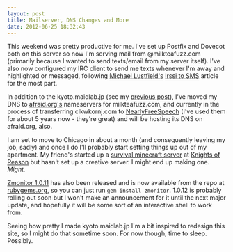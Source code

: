```yaml
---
layout: post
title: Mailserver, DNS Changes and More
date: 2012-06-25 18:32:43
---
```

This weekend was pretty productive for me. I've set up Postfix and Dovecot 
both on this server so now I'm serving mail from @milkteafuzz.com (primarily 
because I wanted to send texts/email from my server itself). I've also now 
configured my IRC client to send me texts whenever I'm away and highlighted 
or messaged, following [Michael Lustfield's][] [Irssi to SMS][] article for 
the most part.

In addition to the kyoto.maidlab.jp (see my [previous post][]), I've moved my 
DNS to [afraid.org's][] nameservers for milkteafuzz.com, and currently in the 
process of transferring clkwkornj.com to [NearlyFreeSpeech][] (I've used them 
for about 5 years now - they're great) and will be hosting its DNS on 
afraid.org, also.

I am set to move to Chicago in about a month (and consequently leaving my job, 
sadly) and once I do I'll probably start setting things up out of my apartment. 
My friend's started up a [survival minecraft server][] at [Knights of Reason][] 
but hasn't set up a creative server. I might end up making one. *Might.*

[Zmonitor 1.0.11][] has also been released and is now available from the repo 
at [rubygems.org][], so you can just run `gem install zmonitor`. 1.0.12 is 
probably rolling out soon but I won't make an announcement for it until the 
next major update, and hopefully it will be some sort of an interactive shell 
to work from.

Seeing how pretty I made kyoto.maidlab.jp I'm a bit inspired to redesign this 
site, so I might do that sometime soon. For now though, time to sleep. Possibly.

[Michael Lustfield's]: http://michael.lustfield.net
[Irssi to SMS]: http://michael.lustfield.net/content/irssi-sms
[previous post]: http://milkteafuzz.com/2012/06/25/kyoto.maidlab.jp/
[afraid.org's]: http://freedns.afraid.org
[NearlyFreeSpeech]: http://nearlyfreespeech.net
[survival minecraft server]: http://forums.knightsofreason.net/viewtopic.php?f=140&t=7634
[Knights of Reason]: http://knightsofreason.net
[Zmonitor 1.0.11]: https://github.com/liliff/zmonitor/tree/e588eb8d71406a05df49d2879e60b8a56edd3539
[rubygems.org]: http://rubygems.org
